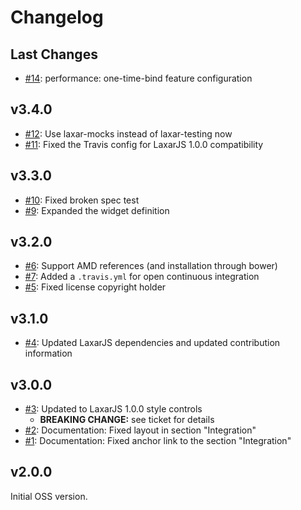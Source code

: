 # Changelog

## Last Changes

- [#14](https://github.com/LaxarJS/ax-headline-widget/issues/14): performance: one-time-bind feature configuration


## v3.4.0

- [#12](https://github.com/LaxarJS/ax-headline-widget/issues/12): Use laxar-mocks instead of laxar-testing now
- [#11](https://github.com/LaxarJS/ax-headline-widget/issues/11): Fixed the Travis config for LaxarJS 1.0.0 compatibility


## v3.3.0

- [#10](https://github.com/LaxarJS/ax-headline-widget/issues/10): Fixed broken spec test
- [#9](https://github.com/LaxarJS/ax-headline-widget/issues/9): Expanded the widget definition


## v3.2.0

- [#6](https://github.com/LaxarJS/ax-headline-widget/issues/6): Support AMD references (and installation through bower)
- [#7](https://github.com/LaxarJS/ax-headline-widget/issues/7): Added a `.travis.yml` for open continuous integration
- [#5](https://github.com/LaxarJS/ax-headline-widget/issues/5): Fixed license copyright holder


## v3.1.0

- [#4](https://github.com/LaxarJS/ax-headline-widget/issues/4): Updated LaxarJS dependencies and updated contribution information


## v3.0.0

- [#3](https://github.com/LaxarJS/ax-headline-widget/issues/3): Updated to LaxarJS 1.0.0 style controls
    + **BREAKING CHANGE:** see ticket for details
- [#2](https://github.com/LaxarJS/ax-headline-widget/issues/2): Documentation: Fixed layout in section "Integration"
- [#1](https://github.com/LaxarJS/ax-headline-widget/issues/1): Documentation: Fixed anchor link to the section "Integration"


## v2.0.0

Initial OSS version.
